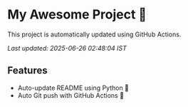 # My Awesome Project 🚀

This project is automatically updated using GitHub Actions.

_Last updated: 2025-06-26 02:48:04 IST_

## Features
- Auto-update README using Python 🐍
- Auto Git push with GitHub Actions 🤖

